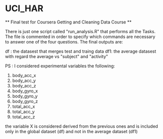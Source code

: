 # UCI_HAR

** Final test for Coursera Getting and Cleaning Data Course **

There is just one script called "run_analysis.R" that performs all the Tasks.
The file is commented in order to specify which commands are necessary to answer one of the four questions.
The final outputs are:

df : the datasest that merges test and traing data
df1: the average datasest with regard the average vs "subject" and "activity"


PS : I considered experimental variables the following:

1) body_acc_x 
2) body_acc_y
3) body_acc_z
4) body_gyro_x
5) body_gyro_y
6) body_gyro_z
7) total_acc_x
8) total_acc_y
9) total_acc_z

the variable X is considered derived from the previous ones and is included only in the global dataset (df)
and not in the average dataset (df1)
